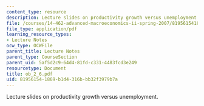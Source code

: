 ```yaml
---
content_type: resource
description: Lecture slides on productivity growth versus unemployment.
file: /courses/14-462-advanced-macroeconomics-ii-spring-2007/819561541869b1d4316bbb32f3979b7a_ob_2_6.pdf
file_type: application/pdf
learning_resource_types:
- Lecture Notes
ocw_type: OCWFile
parent_title: Lecture Notes
parent_type: CourseSection
parent_uid: 5af5d2c9-64d4-81fd-c331-4483fcd3e249
resourcetype: Document
title: ob_2_6.pdf
uid: 81956154-1869-b1d4-316b-bb32f3979b7a
---
```

Lecture slides on productivity growth versus unemployment.

